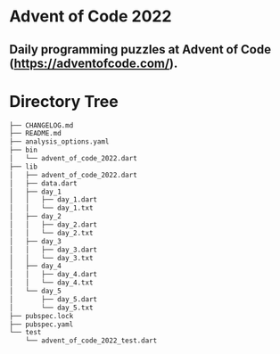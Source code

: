 # Advent of Code 2022

## Daily programming puzzles at Advent of Code (https://adventofcode.com/).

# Directory Tree

```bash
├── CHANGELOG.md
├── README.md
├── analysis_options.yaml
├── bin
│   └── advent_of_code_2022.dart
├── lib
│   ├── advent_of_code_2022.dart
│   ├── data.dart
│   ├── day_1
│   │   ├── day_1.dart
│   │   └── day_1.txt
│   ├── day_2
│   │   ├── day_2.dart
│   │   └── day_2.txt
│   ├── day_3
│   │   ├── day_3.dart
│   │   └── day_3.txt
│   ├── day_4
│   │   ├── day_4.dart
│   │   └── day_4.txt
│   └── day_5
│       ├── day_5.dart
│       └── day_5.txt
├── pubspec.lock
├── pubspec.yaml
└── test
    └── advent_of_code_2022_test.dart
```